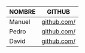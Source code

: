 | NOMBRE | GITHUB |
|-----------|-----------|
| Manuel | [github.com/](https://github.com/ManuelNF002) |
| Pedro | [github.com/](https://github.com/Piknos8) |
| David | [github.com/](https://github.com/daberkas) |
